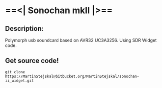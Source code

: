 # ==<| Sonochan mkII |>==

## Description:
  Polymorph usb soundcard based on AVR32 UC3A3256.
  Using SDR Widget code.

## Get source code!
 `git clone https://MartinStejskal@bitbucket.org/MartinStejskal/sonochan-ii_widget.git`

